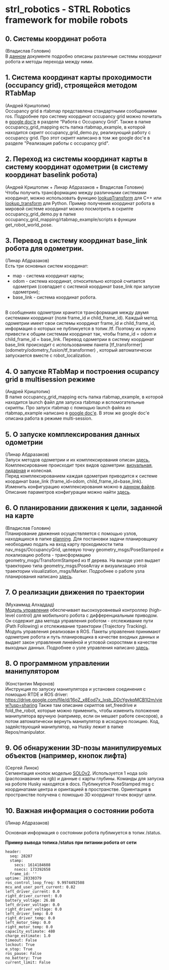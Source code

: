 # strl_robotics - STRL Robotics framework for mobile robots


**0. Системы координат робота** 
---
(Владислав Головин)<br/>
В [данном](https://docs.google.com/document/d/1kGfOnIeC5bWjCJzUTDcP0kC__uoBlPgtL3U_gv5E1-A/edit?usp=sharing) документе подробно описаны различные системы координат робота и методы перехода между ними.



**1. Система координат карты проходимости (occupancy grid), строящейся методом RTabMap** 
---
(Андрей Криштопик)<br/>
Occupancy grid в rtabmap представлена стандартными сообщениями ros. Подробнее про систему координат occupancy grid можно почитать в [google doc’е](https://docs.google.com/document/d/1c-a6FynTeuAUqqo1ZnpUuR1_c4Y5wkpEJcfqtCDtESY/edit?usp=sharing) в разделе “Работа с Occupancy Grid”. Также в папке occupancy\_grid\_mapping есть папка rtabmap\_example, в которой находится скрипт occupancy\_grid\_demo.py, реализующий работу с occupancy grid. Про этот скрипт написано в том же google doc'е в разделе "Реализация работы с occupancy grid".



**2. Переход из системы координат карты в систему координат одометрии (в систему координат baselink робота)** 
---
(Андрей Криштопик + Линар Абдразаков + Владислав Головин)<br/>
Чтобы получить трансформацию между различными системами координат, можно использовать функцию [lookupTransform](http://wiki.ros.org/tf2/Tutorials/Writing%20a%20tf2%20listener%20%28C%2B%2B%29) для C++ или [lookup_transform](http://wiki.ros.org/tf2/Tutorials/Writing%20a%20tf2%20listener%20%28Python%29) для Python. Пример получения координат робота в мировой системе координат можно посмотреть в скрипте occupancy\_grid\_demo.py в папке occupancy\_grid\_mapping/rtabmap\_example/scripts в функции get\_robot\_world\_pose. 



**3. Перевод в систему координат base_link робота для одометрии.** 
---
(Линар Абдразаков)<br/>
Есть три основных систем координат:
- map - система координат карты;
- odom - система координат, относительно которой считается одометрия (совпадает с системой координат base_link при запуске одометрии);
- base_link - система координат робота.
<br/>
В сообщениях одометрии хранится трансформация между двумя системами координат (поля frame_id и child_frame_id). Каждый метод одометрии имеет свои системы координат frame_id и child_frame_id, информация о которых не публикуется в топик /tf. Поэтому их нужно привести к общим системам координат так, чтобы frame_id = odom и child_frame_id = base_link. 
Перевод одометрии в систему координат base_link происходит с использованием пакета [tf_transformer](odometry/odometry_fusion/tf_transformer) , который автоматически запускается вместе с robot_localization.



**4. О запуске RTabMap и построения ocupancy grid в multisession режиме** 
---
(Андрей Криштопик)<br/>
В папке occupancy\_grid\_mapping есть папка rtabmap\_example, в которой находится launch файл для запуска rtabmap и вспомогательные скрипты. Про запуск rtabmap с помощью launch файла из rtabmap\_example написано в [google doc'е](https://docs.google.com/document/d/1CMNFhYlmfJb-XJJDk92J0y-mMTqQdyz_rtd2w-TJOmI/edit?usp=sharing). В этом же google doc'е описана работа в режиме multi-session.



**5. О запуске комплексирования данных одометрии** 
---
(Линар Абдразаков)<br/>
Запуск методов одометрии и их комплексирования описан [здесь.](odometry) <br/>
Комплексирование происходит трех видов одометрии: [визуальная](odometry/visual_odometry), [лидарная](odometry/lidar_odometry) и колесная. <br/>
Перед комплексированием каждая одометрия приводится к системе координат base_link (frame_id=odom, child_frame_id=base_link).
Изменить конфигурацию комплексирования можно в [данном файле](odometry/odometry_fusion/robot_localization/params/husky_mipt_odometry_fusion.yaml). Описание параметров конфигурации можно найти [здесь](http://docs.ros.org/en/melodic/api/robot_localization/html/state_estimation_nodes.html). 


**6. О планировании движения к цели, заданной на карте** 
---
(Владислав Головин)<br/>
Планирование движения осуществляется с помощью узлов, находящихся в папке [planning](planning). Для постановки задачи планировщику необходимо подать на вход карту проходимости типа nav_msgs/OccupancyGrid, целевую точку geometry_msgs/PoseStamped и локализацию робота - трансформацию geometry_msgs/TransformStamped из tf дерева. На выходе узел выдает траекторию типа geometry_msgs/PoseArray и визуализацию этой траектории visualization_msgs/Marker. Подробнее о работе узла планирования написано [здесь](planning/README.md).

**7. О реализации движения по траектории** 
---
(Мухаммад Алхаддад)<br/>
[Модуль управления](control) обеспечивает высокоуровневый контроллер (high-level control) для мобильного робота с дифференциальным приводом. Он содержит два метода управления роботом - отслеживание пути (Path Following) и отслеживание траектории (Trajectory Tracking). Модуль управления реализован в ROS. Пакеты управления принимают одометрие робота и путь планировщика в качестве входных данных и выдает закон управления линейной и угловой скоростями в качестве выходных данных. Подробнее о узле управления написано [здесь](control). 

**8. О программном управлении манипулятором** 
---
(Константин Миронов)<br/>
Инструкция по запуску манипулятора и установке соединения с помощью RTDE и ROS driver: https://drive.google.com/file/d/16oZ_x8Eod7x_Ixsb_DDcYgvkqMCB1I2m/view?usp=sharing Также там описание скриптов set_freedrive и fold_the_robot, которые можно применить, чтобы изменить положение манипулятора вручную (например, если он мешает работе сенсоров), а потом автоматически вернуть манипулятор в исходную позицию. Код, задействующий манипулятор, на Husky лежит в папке Repos/manipulator. 


**9. Об обнаружении 3D-позы манипулируемых объектов (например, кнопок лифта)** 
---
(Сергей Линок)<br/>
Сегментация кнопок моделью [SOLOv2](https://github.com/WXinlong/SOLO).
Используется 1 нода solo (распознавание на rgb) и данные с карты глубины.
Команды для запуска на роботе Husky находятся в docs.
Публикуется PoseStamped msg с координатами центра и оринтацией в пространстве.
Ориентация в пространстве получена с помощью 3D координат точек вокруг цели.

**10. Важная информация о состоянии робота** 
---
(Линар Абдразаков)<br/>

Основная информация о состоянии робота публикуется в топик /status. 

**Пример вывода топика /status при питании робота от сети**

```
header:                              
  seq: 28287
  stamp:
    secs: 1614184608
    nsecs: 173392658
  frame_id: ''
uptime: 28330379
ros_control_loop_freq: 9.9974492508
mcu_and_user_port_current: 0.82
left_driver_current: 0.0
right_driver_current: 0.0
battery_voltage: 26.88
left_driver_voltage: 0.0
right_driver_voltage: 0.0
left_driver_temp: 0.0
right_driver_temp: 0.0
left_motor_temp: 0.0
right_motor_temp: 0.0
capacity_estimate: 480
charge_estimate: 1.0
timeout: False
lockout: True
e_stop: True
ros_pause: False
no_battery: True
current_limit: False
```
